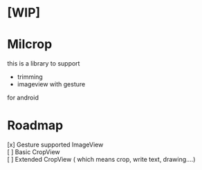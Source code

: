 # [WIP]


# Milcrop

this is a library to support

- trimming
- imageview with gesture

for android


# Roadmap

[x] Gesture supported ImageView  
[ ] Basic CropView  
[ ] Extended CropView ( which means crop, write text, drawing....)